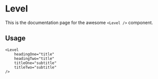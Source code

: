 # Level

This is the documentation page for the awesome `<Level />` component.

## Usage

```tsx{1}
<Level
    headingOne="title"
    headingTwo="title"
    titleOne="subtitle"
    titleTwo="subtitle"
/>
```
